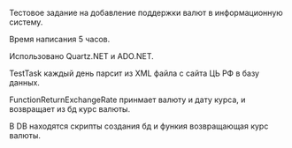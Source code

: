 Тестовое задание на добавление поддержки валют в информационную систему.

Время написания 5 часов.

Использовано Quartz.NET и ADO.NET.

TestTask каждый день парсит из XML файла с сайта ЦЬ РФ в базу данных.

FunctionReturnExchangeRate принмает валюту и дату курса, и возвращает из бд курс валюты.

В DB находятся скрипты создания бд и функия возвращающая курс валюты.
